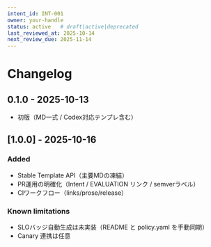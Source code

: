 ```yaml
---
intent_id: INT-001
owner: your-handle
status: active   # draft|active|deprecated
last_reviewed_at: 2025-10-14
next_review_due: 2025-11-14
---
```


# Changelog

## 0.1.0 - 2025-10-13

- 初版（MD一式 / Codex対応テンプレ含む）

## [1.0.0] - 2025-10-16
### Added
- Stable Template API（主要MDの凍結）
- PR運用の明確化（Intent / EVALUATION リンク / semverラベル）
- CIワークフロー（links/prose/release）

### Known limitations
- SLOバッジ自動生成は未実装（README と policy.yaml を手動同期）
- Canary 連携は任意
